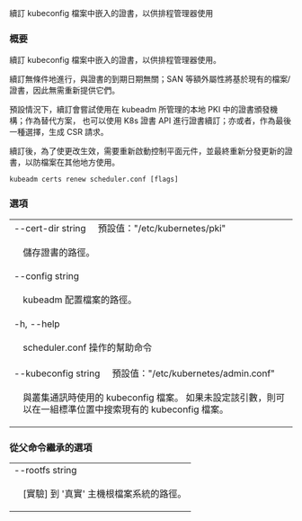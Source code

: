 <!--
The file is auto-generated from the Go source code of the component using a generic
[generator](https://github.com/kubernetes-sigs/reference-docs/). To learn how
to generate the reference documentation, please read
[Contributing to the reference documentation](/docs/contribute/generate-ref-docs/).
To update the reference conent, please follow the 
[Contributing upstream](/docs/contribute/generate-ref-docs/contribute-upstream/)
guide. You can file document formatting bugs against the
[reference-docs](https://github.com/kubernetes-sigs/reference-docs/) project.
-->

<!-- 
Renew the certificate embedded in the kubeconfig file for the scheduler manager to use 
-->
續訂 kubeconfig 檔案中嵌入的證書，以供排程管理器使用

<!--
### Synopsis
-->
### 概要

<!--
Renew the certificate embedded in the kubeconfig file for the scheduler manager to use.
-->
續訂 kubeconfig 檔案中嵌入的證書，以供排程管理器使用。

<!--
Renewals run unconditionally, regardless of certificate expiration date; extra attributes such as SANs will be based on the existing file/certificates, there is no need to resupply them.
-->
續訂無條件地進行，與證書的到期日期無關；SAN 等額外屬性將基於現有的檔案/證書，因此無需重新提供它們。

<!--
Renewal by default tries to use the certificate authority in the local PKI managed by kubeadm; as alternative it is possible to use K8s certificate API for certificate renewal, or as a last option, to generate a CSR request.
-->
預設情況下，續訂會嘗試使用在 kubeadm 所管理的本地 PKI 中的證書頒發機構；作為替代方案，
也可以使用 K8s 證書 API 進行證書續訂；亦或者，作為最後一種選擇，生成 CSR 請求。

<!--
After renewal, in order to make changes effective, is is required to restart control-plane components and eventually re-distribute the renewed certificate in case the file is used elsewhere.
-->
續訂後，為了使更改生效，需要重新啟動控制平面元件，並最終重新分發更新的證書，以防檔案在其他地方使用。

```
kubeadm certs renew scheduler.conf [flags]
```

<!--
### Options
-->
### 選項

   <table style="width: 100%; table-layout: fixed;">
<colgroup>
<col span="1" style="width: 10px;" />
<col span="1" />
</colgroup>
<tbody>

<tr>
<td colspan="2">
<!--
--cert-dir string&nbsp;&nbsp;&nbsp;&nbsp;&nbsp;Default: "/etc/kubernetes/pki"
-->
--cert-dir string&nbsp;&nbsp;&nbsp;&nbsp;&nbsp;預設值："/etc/kubernetes/pki"
</td>
</tr>
<tr>
<td></td><td style="line-height: 130%; word-wrap: break-word;">
<!--
<p>The path where to save the certificates.</p>
-->
<p>儲存證書的路徑。</p>
</td>
</tr>

<tr>
<td colspan="2">--config string</td>
</tr>
<tr>
<td></td><td style="line-height: 130%; word-wrap: break-word;">
<!--
<p>Path to a kubeadm configuration file.</p>
-->
<p>kubeadm 配置檔案的路徑。</p>
</td>
</tr>

<tr>
<td colspan="2">-h, --help</td>
</tr>
<tr>
<td></td><td style="line-height: 130%; word-wrap: break-word;">
<!--
<p>help for scheduler.conf</p>
-->
<p>scheduler.conf 操作的幫助命令</p>
</td>
</tr>

<tr>
<td colspan="2">
<!--
--kubeconfig string&nbsp;&nbsp;&nbsp;&nbsp;&nbsp;Default: "/etc/kubernetes/admin.conf"
-->
--kubeconfig string&nbsp;&nbsp;&nbsp;&nbsp;&nbsp;預設值："/etc/kubernetes/admin.conf"
</td>
</tr>
<tr>
<td></td><td style="line-height: 130%; word-wrap: break-word;">
<!--
<p>The kubeconfig file to use when talking to the cluster. If the flag is not set, a set of standard locations can be searched for an existing kubeconfig file.</p>
-->
<p>與叢集通訊時使用的 kubeconfig 檔案。
如果未設定該引數，則可以在一組標準位置中搜索現有的 kubeconfig 檔案。</p>
</td>
</tr>

</tbody>
</table>

<!--
### Options inherited from parent commands
-->
### 從父命令繼承的選項

   <table style="width: 100%; table-layout: fixed;">
<colgroup>
<col span="1" style="width: 10px;" />
<col span="1" />
</colgroup>
<tbody>

<tr>
<td colspan="2">--rootfs string</td>
</tr>
<tr>
<td></td><td style="line-height: 130%; word-wrap: break-word;">
<!--
<p>[EXPERIMENTAL] The path to the 'real' host root filesystem.</p>
-->
<p>[實驗] 到 '真實' 主機根檔案系統的路徑。</p>
</td>
</tr>

</tbody>
</table>

